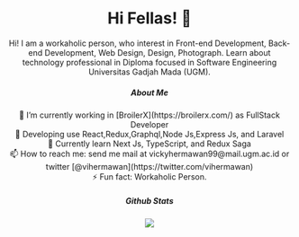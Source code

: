 <h1 align="center">Hi Fellas! 👋 </h1>
<p align="center"> Hi! I am a workaholic person, who interest in Front-end Development, Back-end Development, Web Design, Design, Photograph. Learn about technology professional in Diploma focused in Software Engineering Universitas Gadjah Mada (UGM).</p>

<h5 align="center">About Me</h5>

<div align="center">
    🔭 I’m currently working in [BroilerX](https://broilerx.com/) as FullStack Developer <br/>
    🌱 Developing use React,Redux,Graphql,Node Js,Express Js, and Laravel<br/>
    💬 Currently learn Next Js, TypeScript, and Redux Saga<br/>
    📫 How to reach me: send me mail at vickyhermawan99@mail.ugm.ac.id or twitter [@vihermawan](https://twitter.com/vihermawan)<br/>
    ⚡ Fun fact: Workaholic Person.<br/>
</div>

<h5 align="center">Github Stats</h5>

<div align="center"><img src="https://github-readme-stats.vercel.app/api?username=vihermawan&show_icons=true"></div>
